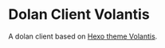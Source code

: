 # Dolan Client Volantis

A dolan client based on [Hexo theme Volantis](https://github.com/volantis-x/hexo-theme-volantis).